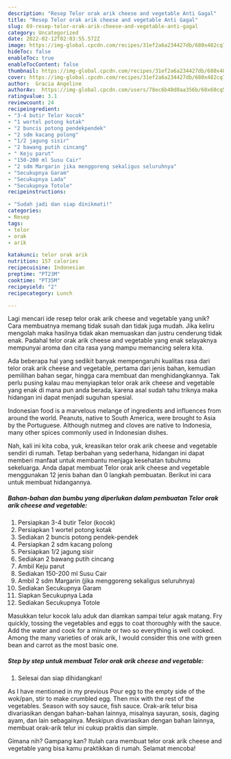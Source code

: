 ```yaml
---
description: "Resep Telor orak arik cheese and vegetable Anti Gagal"
title: "Resep Telor orak arik cheese and vegetable Anti Gagal"
slug: 69-resep-telor-orak-arik-cheese-and-vegetable-anti-gagal
category: Uncategorized
date: 2022-02-12T02:03:55.572Z
image: https://img-global.cpcdn.com/recipes/31ef2a6a234427db/680x482cq70/telor-orak-arik-cheese-and-vegetable-foto-resep-utama.jpg
hideToc: false
enableToc: true
enableTocContent: false
thumbnail: https://img-global.cpcdn.com/recipes/31ef2a6a234427db/680x482cq70/telor-orak-arik-cheese-and-vegetable-foto-resep-utama.jpg
cover: https://img-global.cpcdn.com/recipes/31ef2a6a234427db/680x482cq70/telor-orak-arik-cheese-and-vegetable-foto-resep-utama.jpg
author:  Gracia Angeline
authorAv:  https://img-global.cpcdn.com/users/78ec6b40d0aa356b/60x60cq50/avatar.jpg
ratingvalue: 3.1
reviewcount: 24
recipeingredient:
- "3-4 butir Telor kocok"
- "1 wortel potong kotak"
- "2 buncis potong pendekpendek"
- "2 sdm kacang polong"
- "1/2 jagung sisir"
- "2 bawang putih cincang"
- " Keju parut"
- "150-200 ml Susu Cair"
- "2 sdm Margarin jika menggoreng sekaligus seluruhnya"
- "Secukupnya Garam"
- "Secukupnya Lada"
- "Secukupnya Totole"
recipeinstructions:

- "Sudah jadi dan siap dinikmati!"
categories:
- Resep
tags:
- telor
- orak
- arik

katakunci: telor orak arik 
nutrition: 157 calories
recipecuisine: Indonesian
preptime: "PT23M"
cooktime: "PT35M"
recipeyield: "2"
recipecategory: Lunch

---
```



Lagi mencari ide resep telor orak arik cheese and vegetable yang unik? Cara membuatnya memang tidak susah dan tidak juga mudah. Jika keliru mengolah maka hasilnya tidak akan memuaskan dan justru cenderung tidak enak. Padahal telor orak arik cheese and vegetable yang enak selayaknya mempunyai aroma dan cita rasa yang mampu memancing selera kita.


Ada beberapa hal yang sedikit banyak mempengaruhi kualitas rasa dari telor orak arik cheese and vegetable, pertama dari jenis bahan, kemudian pemilihan bahan segar, hingga cara membuat dan menghidangkannya. Tak perlu pusing kalau mau menyiapkan telor orak arik cheese and vegetable yang enak di mana pun anda berada, karena asal sudah tahu triknya maka hidangan ini dapat menjadi suguhan spesial.

Indonesian food is a marvelous melange of ingredients and influences from around the world. Peanuts, native to South America, were brought to Asia by the Portuguese. Although nutmeg and cloves are native to Indonesia, many other spices commonly used in Indonesian dishes.


Nah, kali ini kita coba, yuk, kreasikan telor orak arik cheese and vegetable sendiri di rumah. Tetap berbahan yang sederhana, hidangan ini dapat memberi manfaat untuk membantu menjaga kesehatan tubuhmu sekeluarga. Anda dapat membuat Telor orak arik cheese and vegetable menggunakan 12 jenis bahan dan 0 langkah pembuatan. Berikut ini cara untuk membuat hidangannya.

<!--inarticleads1-->

##### Bahan-bahan dan bumbu yang diperlukan dalam pembuatan Telor orak arik cheese and vegetable:

1. Persiapkan 3-4 butir Telor (kocok)
1. Persiapkan 1 wortel potong kotak
1. Sediakan 2 buncis potong pendek-pendek
1. Persiapkan 2 sdm kacang polong
1. Persiapkan 1/2 jagung sisir
1. Sediakan 2 bawang putih cincang
1. Ambil  Keju parut
1. Sediakan 150-200 ml Susu Cair
1. Ambil 2 sdm Margarin (jika menggoreng sekaligus seluruhnya)
1. Sediakan Secukupnya Garam
1. Siapkan Secukupnya Lada
1. Sediakan Secukupnya Totole


Masukkan telur kocok lalu aduk dan diamkan sampai telur agak matang. Fry quickly, tossing the vegetables and eggs to coat thoroughly with the sauce. Add the water and cook for a minute or two so everything is well cooked. Among the many varieties of orak arik, I would consider this one with green bean and carrot as the most basic one. 

<!--inarticleads2-->

##### Step by step untuk membuat Telor orak arik cheese and vegetable:


1. Selesai dan siap dihidangkan!

As I have mentioned in my previous Pour egg to the empty side of the wok/pan, stir to make crumbled egg. Then mix with the rest of the vegetables. Season with soy sauce, fish sauce. Orak-arik telur bisa divariasikan dengan bahan-bahan lainnya, misalnya sayuran, sosis, daging ayam, dan lain sebagainya. Meskipun divariasikan dengan bahan lainnya, membuat orak-arik telur ini cukup praktis dan simple. 

Gimana nih? Gampang kan? Itulah cara membuat telor orak arik cheese and vegetable yang bisa kamu praktikkan di rumah. Selamat mencoba!
